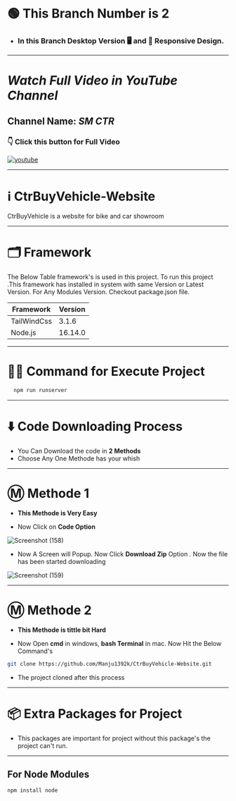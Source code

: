 
# 🟢 This Branch Number is 2

* ### In this Branch Desktop Version 🖥️ and 📱 Responsive Design.

---

# _Watch Full Video in YouTube Channel_

## Channel Name: _SM CTR_

### 👇 Click this button for Full Video


<a href="https://www.youtube.com/watch?v=M71_WFnq1-w&list=PLdRwBWDSwQGyzc3XSVX1GimS573_o1CtS&index=2">

![youtube](https://user-images.githubusercontent.com/66934377/185027803-33520225-0da3-4eea-b6c1-86dbfc94fdd6.png)

</a>

---

# ℹ️ CtrBuyVehicle-Website

CtrBuyVehicle is a website for bike and car showroom

---

# 🗂️ Framework

The Below Table framework's is used in this project. To run this project .This framework has installed in system with same Version or Latest Version.
For Any Modules Version. Checkout package.json file.

| Framework  | Version |
| ------------- | ------------- |
| TailWindCss  | 3.1.6 |
| Node.js  | 16.14.0  |

---

# 👨‍💻 Command for Execute Project

```bash
  npm run runserver
```
---

# ⬇️ Code Downloading Process

* You Can Download the code in **2 Methods**
* Choose Any One Methode has your whish

---

# Ⓜ️ Methode 1

* **This Methode is Very Easy**

* Now Click on __Code Option__

![Screenshot (158)](https://user-images.githubusercontent.com/66934377/164152919-f2854829-535d-4227-9c2f-031f8051f6ac.png)

* Now A Screen will Popup. Now Click **Download Zip** Option . Now the file has been started downloading 

![Screenshot (159)](https://user-images.githubusercontent.com/66934377/164153128-b64e85a2-e40c-4457-9835-a749ac79acd6.png)

---

# Ⓜ️ Methode 2

* **This Methode is tittle bit Hard**

* Now Open **cmd** in windows, **bash Terminal** in mac. Now Hit the Below Command's

```bash
git clone https://github.com/Manju1392k/CtrBuyVehicle-Website.git
```

* The project cloned after this process

---

# 📦 Extra Packages for Project

* This packages are important for project without this package's the project can't run.

---
## For Node Modules
```bash
npm install node
```


